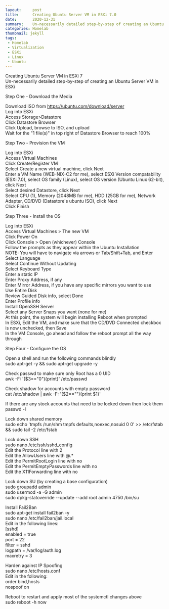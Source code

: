 ```yaml
---
layout:     post
title:      Creating Ubuntu Server VM in ESXi 7.0
date:       2020-12-31
summary:    Un-necessarily detailed step-by-step of creating an Ubuntu Server VM in ESXi
categories: Homelab
thumbnail: jekyll
tags:
 - Homelab
 - Virtualization
 - ESXi
 - Linux
 - Ubuntu
---
```


Creating Ubuntu Server VM in ESXi 7  
Un-necessarily detailed step-by-step of creating an Ubuntu Server VM in ESXi

Step One - Download the Media  

Download ISO from https://ubuntu.com/download/server  
Log into ESXi  
Access Storage>Datastore  
Click Datastore Browser  
Click Upload, browse to ISO, and upload  
Wait for the "1 file(s)" in top right of Datastore Browser to reach 100%  

Step Two - Provision the VM  

Log into ESXi  
Access Virtual Machines  
Click Create/Register VM  
Select Create a new virtual machine, click Next  
Enter a VM Name (WEB-NIX-C2 for me), select ESXi Version compatability (ESXi 7.0), select OS family (Linux), select OS version (Ubuntu Linux 62-bit), click Next  
Select desired Datastore, click Next  
Select CPU (1), Memory (2048MB for me), HDD (25GB for me), Network Adapter, CD/DVD (Datastore's ubuntu ISO), click Next  
Click Finish  

Step Three - Install the OS  

Log into ESXi  
Access Virtual Machines > The new VM  
Click Power On  
Click Console > Open (whichever) Console  
Follow the prompts as they appear within the Ubuntu Installation  
NOTE: You will have to navigate via arrows or Tab/Shift+Tab, and Enter  
Select Language  
Select Continue Without Updating  
Select Keyboard Type  
Enter a static IP  
Enter Proxy Address, if any  
Enter Mirror Address, if you have any specific mirrors you want to use  
Use Entire Disk  
Review Guided Disk info, select Done  
Enter Profile info  
Install OpenSSH Server  
Select any Server Snaps you want (none for me)  
At this point, the system will begin installing
Reboot when prompted  
In ESXi, Edit the VM, and make sure that the CD/DVD Connected checkbox is now unchecked, then Save  
In the VM Console, go ahead and follow the reboot prompt all the way through  


Step Four - Configure the OS  

Open a shell and run the following commands blindly  
sudo apt-get -y && sudo apt-get upgrade -y  

Check passwd to make sure only Root has a 0 UID  
awk -F: '($3=="0"){print}' /etc/passwd  

Check shadow for accounts with empty password  
cat /etc/shadow | awk -F: '($2==""){print $1}'

If there are any stock accounts that need to be locked down then lock them  
passwd -l <accountName>  

Lock down shared memory  
sudo echo 'tmpfs /run/shm tmpfs defaults,noexec,nosuid 0 0' >> /etc/fstab && sudo tail -2 /etc/fstab  

Lock down SSH  
sudo nano /etc/ssh/sshd_config  
Edit the Protocol line with 2  
Edit the AllowUsers line with <yourUser>@<yourLanNetworkPrefix>.*  
Edit the PermitRootLogin line with no  
Edit the PermitEmptyPasswords line with no  
Edit the X11Forwarding line with no  

Lock down SU (by creating a base configuration)  
sudo groupadd admin  
sudo usermod -a -G admin <yourUser>  
sudo dpkg-statoverride --update --add root admin 4750 /bin/su  

Install Fail2Ban  
sudo apt-get install fail2ban -y  
sudo nano /etc/fail2ban/jail.local  
Edit in the following lines:  
[sshd]  
enabled = true  
port = 22  
filter = sshd  
logpath = /var/log/auth.log  
maxretry = 3  

Harden against IP Spoofing  
sudo nano /etc/hosts.conf  
Edit in the following:  
order bind,hosts  
nospoof on  

Reboot to restart and apply most of the systemctl changes above  
sudo reboot -h now  

